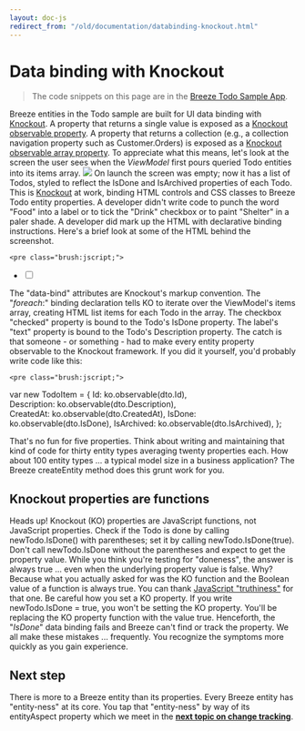 ```yaml
---
layout: doc-js
redirect_from: "/old/documentation/databinding-knockout.html"
---
```

#	Data binding with Knockout

> The code snippets on this page are in the <a href="/samples/todo">Breeze Todo Sample App</a>.

Breeze entities in the Todo sample are built for UI data binding with <a href="http://knockoutjs.com/">Knockout</a>.  A property that returns a single value is exposed as a <a href="http://knockoutjs.com/documentation/observables.html">Knockout observable property</a>. A property that returns a collection (e.g., a collection navigation property such as Customer.Orders) is exposed as a <a href="http://knockoutjs.com/documentation/observableArrays.html">Knockout observable array property</a>.
To appreciate what this means, let's look at the screen the user sees when the *ViewModel* first pours queried Todo entities into its <span class="codeword">items</span> array.
<img src="/images/DocCodeTodosListSnapshotjpg.jpg" style="border-width: 0px; border-style: solid;" />
On launch the screen was empty; now it has a list of Todos, styled to reflect the IsDone and <span class="codeword">IsArchived</span> properties of each Todo.
This is <a href="http://knockoutjs.com/">Knockout</a> at work, binding HTML controls and CSS classes to Breeze Todo entity properties. A developer didn't write code to punch the word "Food" into a label or to tick the "Drink" checkbox or to paint "Shelter" in a paler shade.
A developer did mark up the HTML with declarative binding instructions. Here's a brief look at some of the HTML behind the screenshot.

	<pre class="brush:jscript;">
<ul data-bind="foreach: items">
    <li>
        <input type="checkbox" data-bind="checked: IsDone" />
        <label data-bind="text: Description"></label>           
    </li>
</ul>

The "data-bind" attributes are Knockout's markup convention. The "*foreach*:" binding declaration tells KO to iterate over the ViewModel's <span class="codeword">items</span> array, creating HTML list items for each Todo in the array. The checkbox "checked" property is bound to the Todo's <span class="codeword">IsDone</span> property. The label's "text" property is bound to the Todo's <span class="codeword">Description property</span>.
The catch is that someone - or something - had to make every entity property observable to the Knockout framework. If you did it yourself, you'd probably write code like this:

	<pre class="brush:jscript;">
var new TodoItem = {
    Id: ko.observable(dto.Id),   
    Description: ko.observable(dto.Description),   
    CreatedAt: ko.observable(dto.CreatedAt),
    IsDone: ko.observable(dto.IsDone),
    IsArchived: ko.observable(dto.IsArchived),
};

That's no fun for five properties. Think about writing and maintaining that kind of code for thirty entity types averaging twenty properties each. How about 100 entity types ... a typical model size in a business application? The Breeze <span class="codeword">createEntity</span> method does this grunt work for you.

## 	Knockout properties are functions
Heads up! Knockout (KO) properties are JavaScript functions, not JavaScript properties. Check if the Todo is done by calling <span class="codeword">newTodo.IsDone()</span> with parentheses; set it by calling <span class="codeword">newTodo.IsDone(true)</span>.
Don't call <span class="codeword">newTodo.IsDone</span> without the parentheses and expect to get the property value. While you think you're testing for "doneness", the answer is always <span class="codeword">true</span> ... even when the underlying property value is <span class="codeword">false</span>. Why? Because what you actually asked for was the KO function and the Boolean value of a function is always <span class="codeword">true</span>. You can thank <a href="http://11heavens.com/falsy-and-truthy-in-javascript">JavaScript "truthiness"</a> for that one.
Be careful how you set a KO property. If you write <span class="codeword">newTodo.IsDone = true</span>, you won't be setting the KO property. You'll be replacing the KO property function with the value <span class="codeword">true</span>. Henceforth, the "*IsDone*" data binding fails and Breeze can't find or track the property.
We all make these mistakes ... frequently. You recognize the symptoms more quickly as you gain experience.

## 	Next step
There is more to a Breeze entity than its properties. Every Breeze entity has "entity-ness" at its core. You tap that "entity-ness" by way of its <span class="codeword">entityAspect</span> property which we meet in the **<a href="/documentation/change-tracking">next topic on change tracking</a>**.
